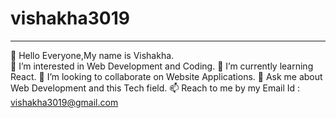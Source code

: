 # vishakha3019
________________________________________________________________________________________________________________________________________________________________________________
👋 Hello Everyone,My name is Vishakha.<br/>
🔭 I’m interested in Web Development and Coding.
🌱 I’m currently learning React.
👯 I’m looking to collaborate on Website Applications.
💬 Ask me about Web Development and this Tech field.
📫 Reach to me by my Email Id : vishakha3019@gmail.com

